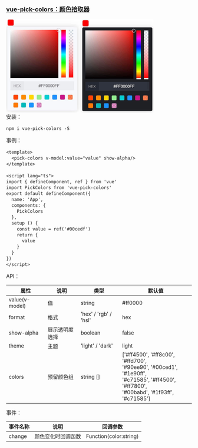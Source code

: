 ### [vue-pick-colors：颜色拾取器](https://github.com/qiuzongyuan/vue-pick-colors)

<div style="display: flex">
<img src="./images/effect-light.png" style="width:200px;" />
<img src="./images/effect-dark.png" style="width:200px;" />
</div>
安装：

```
npm i vue-pick-colors -S
```

事例：

```vue
<template>
  <pick-colors v-model:value="value" show-alpha/>
</template>

<script lang="ts">
import { defineComponent, ref } from 'vue'
import PickColors from 'vue-pick-colors'
export default defineComponent({
  name: 'App',
  components: {
    PickColors
  },
  setup () {
    const value = ref('#00cedf')
    return {
      value
    }
  }
})
</script>
```

API：

| 属性             | 说明      | 类型                    | 默认值                                                                                                                                           |
|----------------|---------|-----------------------|-----------------------------------------------------------------------------------------------------------------------------------------------|
| value(v-model) | 值       | string                | #ff0000                                                                                                                                       |
| format         | 格式      | 'hex' /  'rgb' / 'hsl'                                                                                                                                  | hex                                                                                                                                           |
| show-alpha     | 展示透明度选择 | boolean               | false                                                                                                                                         |
| theme          | 主题      | 'light' / 'dark'      | light                                                                                                                                         |
| colors         | 预留颜色组   | string []             | ['#ff4500', '#ff8c00', '#ffd700',<br> '#90ee90', '#00ced1', '#1e90ff',<br> '#c71585', '#ff4500', '#ff7800',<br>'#00babd', '#1f93ff', '#c71585'] |


事件：

| 事件名称 | 说明               | 回调参数               |
| -------- | ------------------ | ---------------------- |
| change   | 颜色变化时回调函数 | Function(color:string) |
